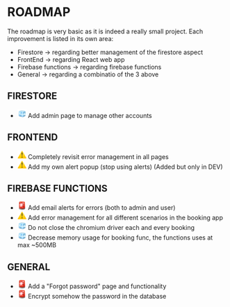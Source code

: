 # ROADMAP
The roadmap is very basic as it is indeed a really small project. 
Each improvement is listed in its own area:
* Firestore -> regarding better management of the firestore aspect
* FrontEnd -> regarding React web app
* Firebase functions -> regarding firebase functions
* General -> regarding a combinatio of the 3 above

## FIRESTORE
* ![ice](./emoji/ice_emoji.png) Add admin page to manage other accounts

## FRONTEND
* ![warning](./emoji/warning_emoji.png) Completely revisit error management in all pages
* ![warning](./emoji/warning_emoji.png) Add my own alert popup (stop using alerts) (Added but only in DEV)

## FIREBASE FUNCTIONS
* ![alarm](./emoji/alarm_emoji.png) Add email alerts for errors (both to admin and user)
* ![warning](./emoji/warning_emoji.png) Add error management for all different scenarios in the booking app
* ![ice](./emoji/ice_emoji.png) Do not close the chromium driver each and every booking
* ![ice](./emoji/ice_emoji.png) Decrease memory usage for booking func, the functions uses at max ~500MB

## GENERAL
* ![alarm](./emoji/alarm_emoji.png) Add a "Forgot password" page and functionality
* ![alarm](./emoji/alarm_emoji.png) Encrypt somehow the password in the database